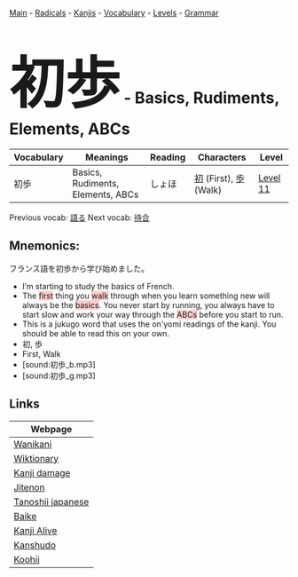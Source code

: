 <style> bigfont {font-size: 100px}</style>
[Main](../README.md) -
[Radicals](../radicals.md) -
[Kanjis](../kanjis.md) -
[Vocabulary](../vocabulary.md) -
[Levels](../levels.md) -
[Grammar](../grammar.md)
# <bigfont> 初歩</bigfont> - Basics, Rudiments, Elements, ABCs 

| Vocabulary | Meanings | Reading | Characters | Level |
| --- | --- | --- | --- | --- |
| 初歩 | Basics, Rudiments, Elements, ABCs | しょほ |  [初](../kanjis/初.md) (First), [歩](../kanjis/歩.md) (Walk) | [Level 11](../levels/wk_level11.md) |

Previous vocab: [語る](語る.md) Next vocab: [待合](待合.md) 

## Mnemonics:
フランス語を初歩から学び始めました。
* I’m starting to study the basics of French.
* The <span style="background-color:#ffcccb"> first</span> thing you <span style="background-color:#ffcccb"> walk</span> through when you learn something new will always be the <span style="background-color:#ffcccb"> basics</span>. You never start by running, you always have to start slow and work your way through the <span style="background-color:#ffcccb"> ABCs</span> before you start to run.
* This is a jukugo word that uses the on'yomi readings of the kanji. You should be able to read this on your own.
* 初, 歩
* First, Walk
* [sound:初歩_b.mp3]
* [sound:初歩_g.mp3]


## Links 

| Webpage |
| --- |
| [Wanikani          ](https://www.wanikani.com/kanji/初歩) |
| [Wiktionary        ](https://en.wiktionary.org/wiki/初歩) |
| [Kanji damage      ](http://www.kanjidamage.com/kanji/search?utf8=✓&q=初歩) |
| [Jitenon           ](https://jitenon.com/kanji/初歩) |
| [Tanoshii japanese ](https://www.tanoshiijapanese.com/dictionary/kanji.cfm?k=初歩) |
| [Baike             ](https://baike.baidu.com/item/初歩) |
| [Kanji Alive       ](https://app.kanjialive.com/初歩) |
| [Kanshudo          ](https://www.kanshudo.com/searchmn?q=初歩) |
| [Koohii            ](https://kanji.koohii.com/study/kanji/初歩) |
